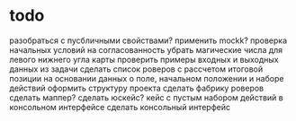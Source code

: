 # todo

разобраться с пусбличными свойствами?
применить mockk?
проверка начальных условий на согласованность
убрать магические числа для левого нижнего угла карты
проверить примеры входных и выходных данных из задачи
сделать список роверов с рассчетом итоговой позиции на основании данных о поле, начальном положении и наборе действий
оформить структуру проекта
сделать фабрику роверов
сделать маппер?
сделать юскейс?
кейс с пустым набором действий в консольном интерфейсе
сделать консольный интерфейс
